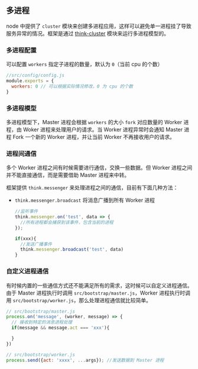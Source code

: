 ## 多进程

node 中提供了 `cluster` 模块来创建多进程应用，这样可以避免单一进程挂了导致服务异常的情况。框架是通过 [think-cluster](https://github.com/thinkjs/think-cluster) 模块来运行多进程模型的。

### 多进程配置

可以配置 `workers` 指定子进程的数量，默认为 `0`（当前 cpu 的个数）

```js
//src/config/config.js
module.exports = {
  workers: 0 // 可以根据实际情况修改，0 为 cpu 的个数
}
``` 

### 多进程模型

多进程模型下，Master 进程会根据 `workers` 的大小 `fork` 对应数量的 Worker 进程，由 Woker 进程来处理用户的请求。当 Worker 进程异常时会通知 Master 进程 Fork 一个新的 Worker 进程，并让当前 Worker 不再接收用户的请求。

### 进程间通信

多个 Worker 进程之间有时候需要进行通信，交换一些数据。但 Worker 进程之间并不能直接通信，而是需要借助 Master 进程来中转。

框架提供 `think.messenger` 来处理进程之间的通信，目前有下面几种方法：

* `think.messenger.broadcast` 将消息广播到所有 Worker 进程
  
  ```js
  //监听事件
  think.messenger.on('test', data => {
    //所有进程都会捕获到该事件，包含当前的进程
  });

  if(xxx){
    //发送广播事件
    think.messenger.broadcast('test', data)
  }
  ```


### 自定义进程通信

有时候内置的一些通信方式还不能满足所有的需求，这时候可以自定义进程通信。由于 Master 进程执行时调用 `src/bootstrap/master.js`，Worker 进程执行时调用 `src/bootstrap/worker.js`，那么处理进程通信就比较简单。

```js
// src/bootstrap/master.js
process.on('message', (worker, message) => {
  // 接收到特定的消息进程处理
  if(message && message.act === 'xxx'){

  }
})

// src/bootstrap/worker.js
process.send({act: 'xxxx', ...args}); //发送数据到 Master 进程

```
